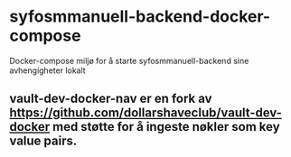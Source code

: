 # syfosmmanuell-backend-docker-compose
Docker-compose miljø for å starte syfosmmanuell-backend sine avhengigheter lokalt

## vault-dev-docker-nav er en fork av https://github.com/dollarshaveclub/vault-dev-docker med støtte for å ingeste nøkler som key value pairs.  